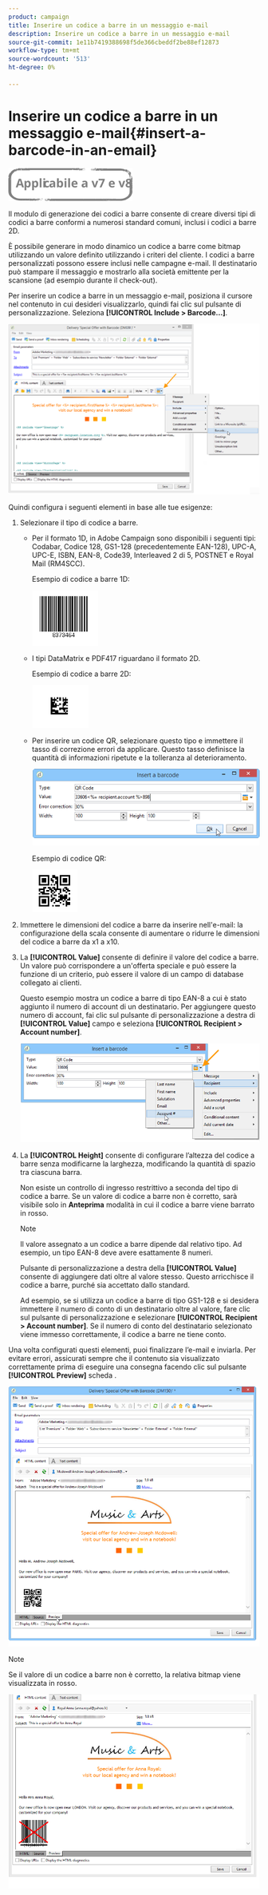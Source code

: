 ```yaml
---
product: campaign
title: Inserire un codice a barre in un messaggio e-mail
description: Inserire un codice a barre in un messaggio e-mail
source-git-commit: 1e11b7419388698f5de366cbeddf2be88ef12873
workflow-type: tm+mt
source-wordcount: '513'
ht-degree: 0%

---
```



# Inserire un codice a barre in un messaggio e-mail{#insert-a-barcode-in-an-email}

![](../../assets/common.svg)

Il modulo di generazione dei codici a barre consente di creare diversi tipi di codici a barre conformi a numerosi standard comuni, inclusi i codici a barre 2D.

È possibile generare in modo dinamico un codice a barre come bitmap utilizzando un valore definito utilizzando i criteri del cliente. I codici a barre personalizzati possono essere inclusi nelle campagne e-mail. Il destinatario può stampare il messaggio e mostrarlo alla società emittente per la scansione (ad esempio durante il check-out).

Per inserire un codice a barre in un messaggio e-mail, posiziona il cursore nel contenuto in cui desideri visualizzarlo, quindi fai clic sul pulsante di personalizzazione. Seleziona **[!UICONTROL Include > Barcode...]**.

![](assets/barcode_insert_14.png)

Quindi configura i seguenti elementi in base alle tue esigenze:

1. Selezionare il tipo di codice a barre.

   * Per il formato 1D, in Adobe Campaign sono disponibili i seguenti tipi: Codabar, Codice 128, GS1-128 (precedentemente EAN-128), UPC-A, UPC-E, ISBN, EAN-8, Code39, Interleaved 2 di 5, POSTNET e Royal Mail (RM4SCC).

      Esempio di codice a barre 1D:

      ![](assets/barcode_insert_08.png)

   * I tipi DataMatrix e PDF417 riguardano il formato 2D.

      Esempio di codice a barre 2D:

      ![](assets/barcode_insert_09.png)

   * Per inserire un codice QR, selezionare questo tipo e immettere il tasso di correzione errori da applicare. Questo tasso definisce la quantità di informazioni ripetute e la tolleranza al deterioramento.

      ![](assets/barcode_insert_06.png)

      Esempio di codice QR:

      ![](assets/barcode_insert_12.png)

1. Immettere le dimensioni del codice a barre da inserire nell&#39;e-mail: la configurazione della scala consente di aumentare o ridurre le dimensioni del codice a barre da x1 a x10.
1. La **[!UICONTROL Value]** consente di definire il valore del codice a barre. Un valore può corrispondere a un&#39;offerta speciale e può essere la funzione di un criterio, può essere il valore di un campo di database collegato ai clienti.

   Questo esempio mostra un codice a barre di tipo EAN-8 a cui è stato aggiunto il numero di account di un destinatario. Per aggiungere questo numero di account, fai clic sul pulsante di personalizzazione a destra di **[!UICONTROL Value]** campo e seleziona **[!UICONTROL Recipient > Account number]**.

   ![](assets/barcode_insert_15.png)

1. La **[!UICONTROL Height]** consente di configurare l’altezza del codice a barre senza modificarne la larghezza, modificando la quantità di spazio tra ciascuna barra.

   Non esiste un controllo di ingresso restrittivo a seconda del tipo di codice a barre. Se un valore di codice a barre non è corretto, sarà visibile solo in **Anteprima** modalità in cui il codice a barre viene barrato in rosso.

   >[!NOTE]
   >
   >Il valore assegnato a un codice a barre dipende dal relativo tipo. Ad esempio, un tipo EAN-8 deve avere esattamente 8 numeri.
   >
   >Pulsante di personalizzazione a destra della **[!UICONTROL Value]** consente di aggiungere dati oltre al valore stesso. Questo arricchisce il codice a barre, purché sia accettato dallo standard.
   >
   >Ad esempio, se si utilizza un codice a barre di tipo GS1-128 e si desidera immettere il numero di conto di un destinatario oltre al valore, fare clic sul pulsante di personalizzazione e selezionare **[!UICONTROL Recipient > Account number]**. Se il numero di conto del destinatario selezionato viene immesso correttamente, il codice a barre ne tiene conto.

Una volta configurati questi elementi, puoi finalizzare l’e-mail e inviarla. Per evitare errori, assicurati sempre che il contenuto sia visualizzato correttamente prima di eseguire una consegna facendo clic sul pulsante **[!UICONTROL Preview]** scheda .

![](assets/barcode_insert_10.png)

>[!NOTE]
>
>Se il valore di un codice a barre non è corretto, la relativa bitmap viene visualizzata in rosso.

![](assets/barcode_insert_11.png)
